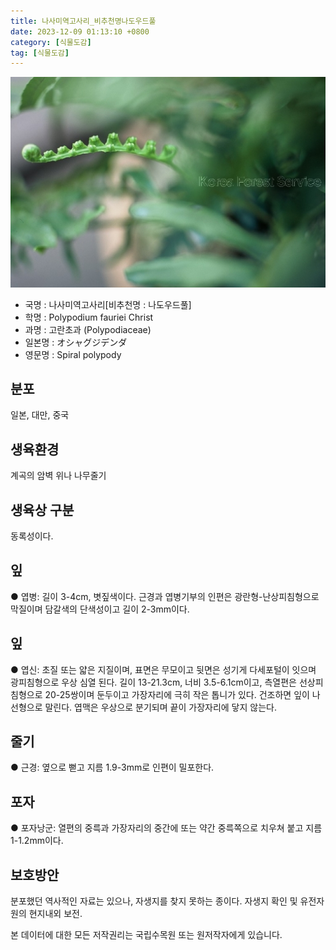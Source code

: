 ```yaml
---
title: 나사미역고사리_비추천명나도우드풀
date: 2023-12-09 01:13:10 +0800
category: [식물도감]
tag: [식물도감]
---
```




![나사미역고사리[비추천명 : 나도우드풀]](/assets/img/fileUpload/plants/basic/Polypodiaceae/Polypodium/4257/2_th2.JPG)
- 국명 : 나사미역고사리[비추천명 : 나도우드풀]
- 학명 : Polypodium fauriei Christ
- 과명 : 고란초과 (Polypodiaceae)
- 일본명 : オシャグジデンダ
- 영문명 : Spiral polypody


## 분포
일본, 대만, 중국
## 생육환경
계곡의 암벽 위나 나무줄기 
## 생육상 구분
동록성이다. 
## 잎
● 엽병: 길이 3-4cm, 볏짚색이다. 근경과 엽병기부의 인편은 광란형-난상피침형으로 막질이며 담갈색의 단색성이고 길이 2-3mm이다. 
## 잎
● 엽신: 초질 또는 얇은 지질이며, 표면은 무모이고 뒷면은 성기게 다세포털이 잇으며 광피침형으로 우상 심열 된다. 길이 13-21.3cm, 너비 3.5-6.1cm이고, 측열편은 선상피침형으로 20-25쌍이며 둔두이고 가장자리에 극히 작은 톱니가 있다. 건조하면 잎이 나선형으로 말린다. 엽맥은 우상으로 분기되며 끝이 가장자리에 닿지 않는다. 
## 줄기
● 근경: 옆으로 뻗고 지름 1.9-3mm로 인편이 밀포한다. 
## 포자
● 포자낭군: 열편의 중륵과 가장자리의 중간에 또는 약간 중륵쪽으로 치우쳐 붙고 지름 1-1.2mm이다. 
## 보호방안
분포했던 역사적인 자료는 있으나, 자생지를 찾지 못하는 종이다. 자생지 확인 및 유전자원의 현지내외 보전.






본 데이터에 대한 모든 저작권리는 국립수목원 또는 원저작자에게 있습니다.
